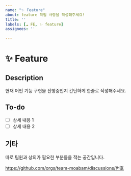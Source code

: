 ```yaml
---
name: "✨ Feature"
about: feature 작업 사항을 작성해주세요!
title: ''
labels: [☁️ FE, ✨ feature]
assignees: ''

---
```


# ✨ Feature
## Description
현재 어떤 기능 구현을 진행중인지 간단하게 한줄로 작성해주세요.

## To-do
- [ ] 상세 내용 1
- [ ] 상세 내용 2

## 기타
따로 팀원과 상의가 필요한 부분들을 적는 공간입니다.

<!-- 이슈와 연관된 Discussion이 있다면 번호를 기입해주세요. ex) #11 -->
https://github.com/orgs/team-moabam/discussions/번호
